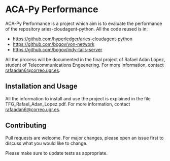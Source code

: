 # ACA-Py Performance

ACA-Py Performance is a project which aim is to evaluate the performance of the repository aries-cloudagent-python. All the code reused is in:

- https://github.com/hyperledger/aries-cloudagent-python
- https://github.com/bcgov/von-network
- https://github.com/bcgov/indy-tails-server

All the process will be documented in the final project of Rafael Adán López, student of Telecommunications Engeenering. For more information, contact rafaadan6@correo.ugr.es.

## Installation and Usage

All the information to install and use the project is explained in the file TFG_Rafael_Adan_Lopez.pdf. For more information, contact rafaadan6@correo.ugr.es.

## Contributing
Pull requests are welcome. For major changes, please open an issue first to discuss what you would like to change.

Please make sure to update tests as appropriate.

